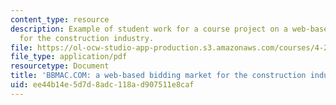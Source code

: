 ```yaml
---
content_type: resource
description: Example of student work for a course project on a web-based bidding market
  for the construction industry.
file: https://ol-ocw-studio-app-production.s3.amazonaws.com/courses/4-297-special-problems-in-architecture-studies-fall-2000/ee44b14e5d7d8adc118ad907511e8caf_AnthonyGuaraldoJasonHart.pdf
file_type: application/pdf
resourcetype: Document
title: 'BBMAC.COM: a web-based bidding market for the construction industry'
uid: ee44b14e-5d7d-8adc-118a-d907511e8caf
---
```


